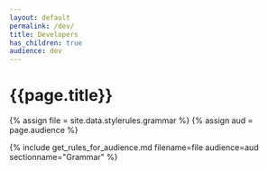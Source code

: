 ```yaml
---
layout: default
permalink: /dev/
title: Developers
has_children: true
audience: dev
---
```

# {{page.title}}

{% assign file = site.data.stylerules.grammar %}
{% assign aud = page.audience %}

{% include get_rules_for_audience.md filename=file audience=aud sectionname="Grammar" %}